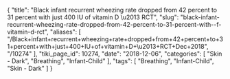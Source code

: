 {
    "title": "Black infant recurrent wheezing rate dropped from 42 percent to 31 percent with just 400 IU of vitamin D \u2013 RCT",
    "slug": "black-infant-recurrent-wheezing-rate-dropped-from-42-percent-to-31-percent-with--f-vitamin-d-rct",
    "aliases": [
        "/Black+infant+recurrent+wheezing+rate+dropped+from+42+percent+to+31+percent+with+just+400+IU+of+vitamin+D+\u2013+RCT+Dec+2018",
        "/10274"
    ],
    "tiki_page_id": 10274,
    "date": "2018-12-06",
    "categories": [
        "Skin - Dark",
        "Breathing",
        "Infant-Child"
    ],
    "tags": [
        "Breathing",
        "Infant-Child",
        "Skin - Dark"
    ]
}